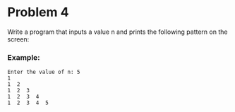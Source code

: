# Problem 4
Write a program that inputs a value n and prints the following pattern on the screen:

### Example:
```
Enter the value of n: 5
1
1  2
1  2  3
1  2  3  4
1  2  3  4  5
```